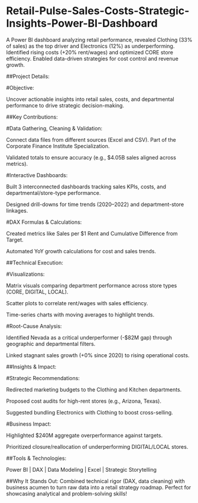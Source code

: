 # Retail-Pulse-Sales-Costs-Strategic-Insights-Power-BI-Dashboard
A Power BI dashboard analyzing retail performance, revealed Clothing (33% of sales) as the top driver and Electronics (12%) as underperforming. Identified rising costs (+20% rent/wages) and optimized CORE store efficiency. Enabled data-driven strategies for cost control and revenue growth.

##Project Details:

#Objective:

Uncover actionable insights into retail sales, costs, and departmental performance to drive strategic decision-making.

##Key Contributions:

#Data Gathering, Cleaning & Validation:

Connect data files from different sources (Excel and CSV). Part of the Corporate Finance Institute Specialization.  

Validated totals to ensure accuracy (e.g., $4.05B sales aligned across metrics).

#Interactive Dashboards:

Built 3 interconnected dashboards tracking sales KPIs, costs, and departmental/store-type performance.

Designed drill-downs for time trends (2020–2022) and department-store linkages.

#DAX Formulas & Calculations:

Created metrics like Sales per $1 Rent and Cumulative Difference from Target.

Automated YoY growth calculations for cost and sales trends.

##Technical Execution:

#Visualizations:

Matrix visuals comparing department performance across store types (CORE, DIGITAL, LOCAL).

Scatter plots to correlate rent/wages with sales efficiency.

Time-series charts with moving averages to highlight trends.

#Root-Cause Analysis:

Identified Nevada as a critical underperformer (-$82M gap) through geographic and departmental filters.

Linked stagnant sales growth (+0% since 2020) to rising operational costs.

##Insights & Impact:

#Strategic Recommendations:

Redirected marketing budgets to the Clothing and Kitchen departments.

Proposed cost audits for high-rent stores (e.g., Arizona, Texas).

Suggested bundling Electronics with Clothing to boost cross-selling.

#Business Impact:

Highlighted $240M aggregate overperformance against targets.

Prioritized closure/reallocation of underperforming DIGITAL/LOCAL stores.

##Tools & Technologies:

Power BI | DAX | Data Modeling | Excel | Strategic Storytelling




##Why It Stands Out:
Combined technical rigor (DAX, data cleaning) with business acumen to turn raw data into a retail strategy roadmap. Perfect for showcasing analytical and problem-solving skills!
